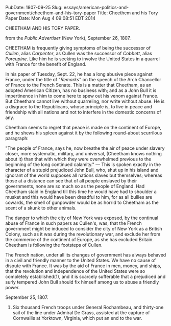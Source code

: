 PubDate: 1807-09-25
Slug: essays/american-politics-and-government/cheethem-and-his-tory-paper
Title: Cheethem and his Tory Paper
Date: Mon Aug  4 09:08:51 EDT 2014

   CHEETHAM AND HIS TORY PAPER.
   
   from the *Public Advertiser* (New York), September 26, 1807.

   CHEETHAM is frequently giving symptoms of being the successor of *Cullen*,
   alias *Carpenter*, as Cullen was the successor of *Cobbett*, alias *Porcupine*.
   Like him he is seeking to involve the United States in a quarrel with
   France for the benefit of England.

   In his paper of Tuesday, Sept. 22, he has a long abusive piece against
   France, under the title of "*Remarks*" on the speech of the Arch Chancellor
   of France to the French Senate. This is a matter that Cheetham, as an
   adopted American Citizen, has no business with; and as a John Bull it is
   impertinence in him to come here to spew out his venom against France. But
   Cheetham cannot live without quarreling, nor write without abuse. He is a
   disgrace to the Republicans, whose principle is, to live in peace and
   friendship with all nations and not to interfere in the domestic concerns
   of any.

   Cheetham seems to regret that peace is made on the continent of Europe,
   and he shews his spleen against it by the following round-about scurrilous
   paragraph:

   "The people of France, says he, now breathe the air of peace under
   slavery closer, more systematic, military, and universal, (Cheetham knows
   nothing about it) than that with which they were overwhelmed previous to
   the beginning of the long continued calamity." &mdash; This is spoken exactly in
   the character of a stupid prejudiced John Bull, who, shut up in his
   island and ignorant of the world supposes all nations slaves but
   themselves; whereas those at a distance can see that of all people
   enslaved by their governments, none are so much so as the people of
   England. Had Cheetham staid in England till this time he would have had
   to shoulder a musket and this would have been dreadful to him, for as
   all bullies are cowards, the smell of gunpowder would be as horrid to
   Cheetham as the scent of a skunk to other animals.

   The danger to which the city of New York was exposed, by the continual
   abuse of France in such papers as Cullen's, was, that the French
   government might be induced to consider the city of New York as a British
   Colony, such as it was during the revolutionary war, and exclude her from
   the commerce of the continent of Europe, as she has excluded Britain.
   Cheetham is following the footsteps of Cullen.

   The French nation, under all its changes of government has always behaved
   in a civil and friendly manner to the United States. We have no cause of
   dispute with France. It was by the aid of France in men, money, and ships,
   that the revolution and independence of the United States were so
   completely established(1), and it is scarcely sufferable that a prejudiced
   and surly tempered John Bull should fix himself among us to abuse a
   friendly power.

   September 25, 1807.

   1. Six thousand French troops under General Rochambeau, and thirty-one sail
   of the line under Admiral De Grass, assisted at the capture of Cornwallis
   at Yorktown, Virginia, which put an end to the war.


